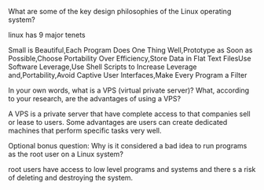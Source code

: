 What are some of the key design philosophies of the Linux operating system?


linux has 9 major tenets

Small is Beautiful,Each Program Does One Thing Well,Prototype as Soon as Possible,Choose Portability Over Efficiency,Store Data in Flat Text FilesUse Software Leverage,Use Shell Scripts to Increase Leverage and,Portability,Avoid Captive User Interfaces,Make Every Program a Filter

In your own words, what is a VPS (virtual private server)? What, according to your research, are the advantages of using a VPS?

A VPS is a private server that have complete access to that companies sell or lease to users. Some advantages are  users can create dedicated machines  that perform specific tasks very well. 

Optional bonus question: Why is it considered a bad idea to run programs as the root user on a Linux system?

root users have access to low level programs and systems and there s a risk of deleting and destroying the system.